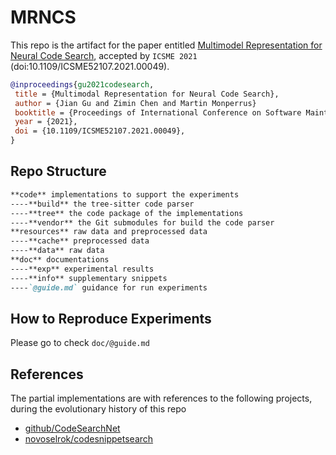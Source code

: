 # MRNCS

This repo is the artifact for the paper entitled [Multimodel Representation for Neural Code Search](https://arxiv.org/pdf/2107.00992), accepted by `ICSME 2021` (doi:10.1109/ICSME52107.2021.00049).

```bibtex
@inproceedings{gu2021codesearch,
 title = {Multimodal Representation for Neural Code Search},
 author = {Jian Gu and Zimin Chen and Martin Monperrus}
 booktitle = {Proceedings of International Conference on Software Maintenance and Evolution},
 year = {2021},
 doi = {10.1109/ICSME52107.2021.00049},
}
```

## Repo Structure

```markdown
**code** implementations to support the experiments
----**build** the tree-sitter code parser
----**tree** the code package of the implementations
----**vendor** the Git submodules for build the code parser
**resources** raw data and preprocessed data
----**cache** preprocessed data
----**data** raw data
**doc** documentations
----**exp** experimental results
----**info** supplementary snippets
----`@guide.md` guidance for run experiments
```

## How to Reproduce Experiments

Please go to check `doc/@guide.md`

## References

The partial implementations are with references to the following projects, during the evolutionary history of this repo

- [github/CodeSearchNet](https://github.com/github/CodeSearchNet)
- [novoselrok/codesnippetsearch](https://github.com/novoselrok/codesnippetsearch)
